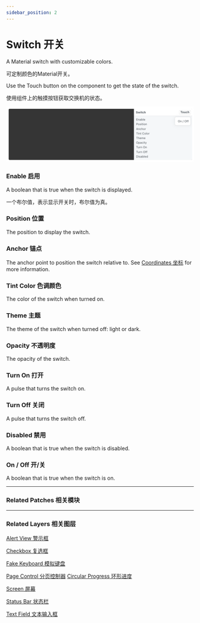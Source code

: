 ```yaml
---
sidebar_position: 2
---
```


# Switch 开关

A Material switch with customizable colors.

可定制颜色的Material开关。

Use the Touch button on the component to get the state of the switch.

使用组件上的触摸按钮获取交换机的状态。

![Image](./../../static/img/docs/Material/switch.png)

### Enable 启用

A boolean that is true when the switch is displayed.

一个布尔值，表示显示开关时，布尔值为真。

### Position 位置

The position to display the switch.

### Anchor 锚点

The anchor point to position the switch relative to. See [Coordinates 坐标](./../Concepts/Coordinates.md) for more information.

### Tint Color 色调颜色

The color of the switch when turned on.

### Theme 主题

The theme of the switch when turned off: light or dark.

### Opacity 不透明度

The opacity of the switch.

### Turn On 打开

A pulse that turns the switch on.

### Turn Off 关闭

A pulse that turns the switch off.

### Disabled 禁用

A boolean that is true when the switch is disabled.

### On / Off 开/关

A boolean that is true when the switch is on.

------

### Related Patches 相关模块

------

### Related Layers 相关图层

[Alert View 警示框](./Alert%20View.md)

[Checkbox 复选框](./Checkbox.md)

[Fake Keyboard 模拟键盘](./Fake%20Keyboard.md)

[Page Control 分页控制器](./Page%20Control.md)
[Circular Progress 环形进度](./Circular%20Progress.md)

[Screen 屏幕](./Screen.md)

[Status Bar 状态栏](./Status%20bar.md)

[Text Field 文本输入框](./Text%20Field.md)

